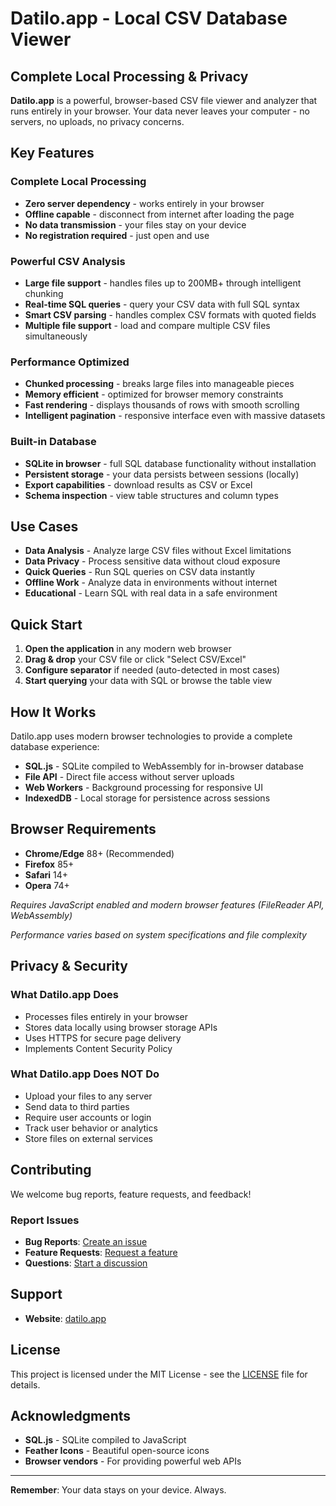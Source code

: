 # Datilo.app - Local CSV Database Viewer

## Complete Local Processing & Privacy

**Datilo.app** is a powerful, browser-based CSV file viewer and analyzer that runs entirely in your browser. Your data never leaves your computer - no servers, no uploads, no privacy concerns.

## Key Features

### Complete Local Processing
- **Zero server dependency** - works entirely in your browser
- **Offline capable** - disconnect from internet after loading the page
- **No data transmission** - your files stay on your device
- **No registration required** - just open and use

### Powerful CSV Analysis
- **Large file support** - handles files up to 200MB+ through intelligent chunking
- **Real-time SQL queries** - query your CSV data with full SQL syntax
- **Smart CSV parsing** - handles complex CSV formats with quoted fields
- **Multiple file support** - load and compare multiple CSV files simultaneously

### Performance Optimized
- **Chunked processing** - breaks large files into manageable pieces
- **Memory efficient** - optimized for browser memory constraints
- **Fast rendering** - displays thousands of rows with smooth scrolling
- **Intelligent pagination** - responsive interface even with massive datasets

### Built-in Database
- **SQLite in browser** - full SQL database functionality without installation
- **Persistent storage** - your data persists between sessions (locally)
- **Export capabilities** - download results as CSV or Excel
- **Schema inspection** - view table structures and column types

## Use Cases

- **Data Analysis** - Analyze large CSV files without Excel limitations
- **Data Privacy** - Process sensitive data without cloud exposure
- **Quick Queries** - Run SQL queries on CSV data instantly
- **Offline Work** - Analyze data in environments without internet
- **Educational** - Learn SQL with real data in a safe environment

## Quick Start

1. **Open the application** in any modern web browser
2. **Drag & drop** your CSV file or click "Select CSV/Excel"
3. **Configure separator** if needed (auto-detected in most cases)
4. **Start querying** your data with SQL or browse the table view

## How It Works

Datilo.app uses modern browser technologies to provide a complete database experience:

- **SQL.js** - SQLite compiled to WebAssembly for in-browser database
- **File API** - Direct file access without server uploads
- **Web Workers** - Background processing for responsive UI
- **IndexedDB** - Local storage for persistence across sessions

## Browser Requirements

- **Chrome/Edge** 88+ (Recommended)
- **Firefox** 85+
- **Safari** 14+
- **Opera** 74+

*Requires JavaScript enabled and modern browser features (FileReader API, WebAssembly)*


*Performance varies based on system specifications and file complexity*

## Privacy & Security

### What Datilo.app Does
- Processes files entirely in your browser
- Stores data locally using browser storage APIs
- Uses HTTPS for secure page delivery
- Implements Content Security Policy

### What Datilo.app Does NOT Do
- Upload your files to any server
- Send data to third parties
- Require user accounts or login
- Track user behavior or analytics
- Store files on external services

## Contributing

We welcome bug reports, feature requests, and feedback!

### Report Issues
- **Bug Reports**: [Create an issue](https://github.com/Gus1no/datiloapp/issues/new?template=bug_report.md)
- **Feature Requests**: [Request a feature](https://github.com/Gus1no/datiloapp/issues/new?template=feature_request.md)
- **Questions**: [Start a discussion](https://github.com/Gus1no/datiloapp/discussions)

## Support

- **Website**: [datilo.app](https://datilo.app)


## License

This project is licensed under the MIT License - see the [LICENSE](LICENSE) file for details.

## Acknowledgments

- **SQL.js** - SQLite compiled to JavaScript
- **Feather Icons** - Beautiful open-source icons
- **Browser vendors** - For providing powerful web APIs

---

**Remember**: Your data stays on your device. Always.
